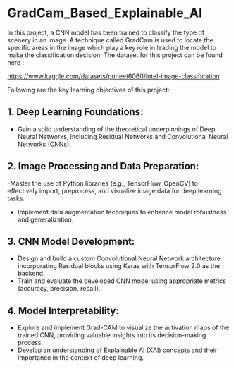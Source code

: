 # GradCam_Based_Explainable_AI
In this project, a CNN model has been trained to classify the type of scenery in an image. A technique called GradCam is used to locate the specific areas in the image which play a key role in 
leading the model to make the classification decision. The dataset for this project can be found here : 

https://www.kaggle.com/datasets/puneet6060/intel-image-classification

Following are the key learning objectives of this project:

## 1. Deep Learning Foundations:

- Gain a solid understanding of the theoretical underpinnings of Deep Neural Networks, including Residual Networks and Convolutional Neural Networks (CNNs).
## 2. Image Processing and Data Preparation:

-Master the use of Python libraries (e.g., TensorFlow, OpenCV) to effectively import, preprocess, and visualize image data for deep learning tasks.
- Implement data augmentation techniques to enhance model robustness and generalization.
## 3. CNN Model Development:

- Design and build a custom Convolutional Neural Network architecture incorporating Residual blocks using Keras with TensorFlow 2.0 as the backend.
- Train and evaluate the developed CNN model using appropriate metrics (accuracy, precision, recall).
## 4. Model Interpretability:

- Explore and implement Grad-CAM to visualize the activation maps of the trained CNN, providing valuable insights into its decision-making process.
- Develop an understanding of Explainable AI (XAI) concepts and their importance in the context of deep learning.
